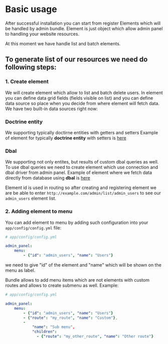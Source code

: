 # Basic usage

After successful installation you can start from register Elements which will be handled by admin bundle.
Element is just object which allow admin panel to handling your website resources.

At this moment we have handle list and batch elements.

## To generate list of our resources we need do following steps:

### 1. Create element

We will create element which allow to list and batch delete users.
In element you can define data grid fields (fields visible on list) and you can define data source
so place when you decide from where element will fetch data. We have two built-in data sources right now:

### Doctrine entity
  We supporting typically doctirne entities with getters and setters
  Example of element for typically **doctrine entity** with setters is [here](doctrine.md)

### Dbal
  We supporting not only entites, but results of custom dbal queries as well.
  To use dbal queries we need to create element which use connection and dbal driver from admin panel. 
  Example of element where we fetch data directly from database using **dbal** is [here](dbal.md)

Element id is used in routing so after creating and registering element we are be able to enter `http://example.com/admin/list/admin_users` to see our `admin_users` element list.

### 2. Adding element to menu

You can add element to menu by adding such configuration into your `app/config/config.yml` file:

```yaml
# app/config/config.yml

admin_panel:
    menu:
        - {"id": "admin_users", "name": "Users"}
```

we need to give "id" of the element and "name" which will be shown on the menu as label.

Bundle allows to add menu items which are not elements with custom routes and allows to create submenu as well.
Example:

```yaml
# app/config/config.yml

admin_panel:
    menu:
        - {"id": "admin_users", "name": "Users"}
        - {"route": "my_route", "name": "Custom"},
        - 
            "name": "Sub menu",
            "children":
              - {"route": "my_other_route", "name": "Other route"}
```
